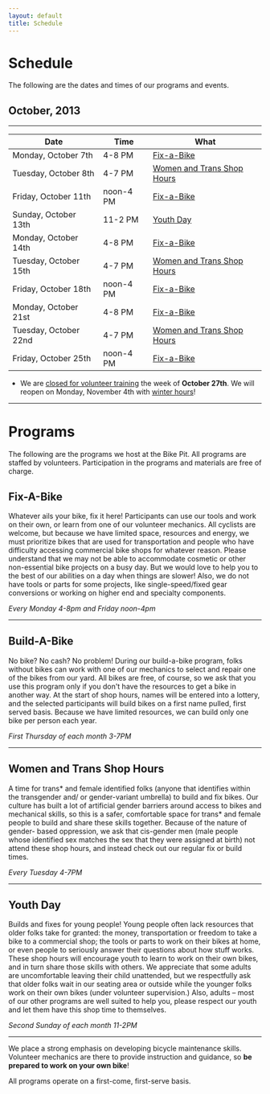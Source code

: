 ```yaml
---
layout: default
title: Schedule
---
```


# Schedule

The following are the dates and times of our programs and events.

## October, 2013
***
| Date                  | Time   | What                                                   |
|-----------------------|--------|--------------------------------------------------------|
| Monday, October 7th   | 4-8 PM | [Fix-a-Bike](#fix)                           |
| Tuesday, October 8th  | 4-7 PM | [Women and Trans Shop Hours](#womenandtrans) |
| Friday, October 11th  | noon-4 PM | [Fix-a-Bike](#fix)                           |
| Sunday, October 13th  | 11-2 PM| [Youth Day ](#youth)                         |
| Monday, October 14th  | 4-8 PM | [Fix-a-Bike](#fix)                           |
| Tuesday, October 15th | 4-7 PM | [Women and Trans Shop Hours](#womenandtrans) |
| Friday, October 18th  | noon-4 PM | [Fix-a-Bike](#fix)                           |
| Monday, October 21st  | 4-8 PM | [Fix-a-Bike](#fix)                           |
| Tuesday, October 22nd | 4-7 PM | [Women and Trans Shop Hours](#womenandtrans) |
| Friday, October 25th  | noon-4 PM | [Fix-a-Bike](#fix)                           |

* We are [closed for volunteer training](/news/2013/10/07/volunteer-training.html) the week of __October 27th__. We will reopen on Monday, November 4th with [winter hours](/news/2013/10/07/winter-at-the-bike-pit.html)!

***

<a id="programs"></a>

# Programs

The following are the programs we host at the Bike Pit. All programs are staffed by volunteers. Participation in the programs and materials are free of charge.

<a id="fix"></a>

## Fix-A-Bike
Whatever ails your bike, fix it here! 
Participants can use our tools and work on their 
own, or learn from one of our volunteer 
mechanics. All cyclists are welcome, but because 
we have limited space, resources and energy, we 
must prioritize bikes that are used for 
transportation and people who have difficulty 
accessing commercial bike shops for whatever 
reason. Please understand that we may not be able 
to accommodate cosmetic or other non-essential 
bike projects on a busy day. But we would love to 
help you to the best of our abilities on a day when 
things are slower! Also, we do not have tools or 
parts for some projects, like single-speed/fixed
gear conversions or working on higher end and 
specialty components.

_Every Monday 4-8pm and Friday noon-4pm_

***

<a id="build"></a>

## Build-A-Bike
No bike? No cash? No problem! During 
our build-a-bike program, folks without bikes can 
work with one of our mechanics to select and 
repair one of the bikes from our yard. All bikes 
are free, of course, so we ask that you use this 
program only if you don't have the resources to 
get a bike in another way. At the start of shop 
hours, names will be entered into a lottery, and 
the selected participants will build bikes on a first 
name pulled, first served basis. Because we have 
limited resources, we can build only one bike per 
person each year.

_First Thursday of each month 3-7PM_

***

<a id="womenandtrans"></a>

## Women and Trans Shop Hours <a id="womenandtrans"></a>
A time for trans* and female identified folks 
(anyone that identifies within the transgender and/
or gender-variant umbrella) to build and fix bikes. 
Our culture has built a lot of artificial gender 
barriers around access to bikes and mechanical 
skills, so this is a safer, comfortable space for 
trans* and female people to build and share these 
skills together. Because of the nature of gender-
based oppression, we ask that cis-gender men 
(male people whose identified sex matches the sex 
that they were assigned at birth) not attend these 
shop hours, and instead check out our regular fix 
or build times.

_Every Tuesday 4-7PM_

***

<a id="youth"></a>

## Youth Day
Builds and fixes for young people! Young 
people often lack resources that older folks take 
for granted: the money, transportation or freedom 
to take a bike to a commercial shop; the tools 
or parts to work on their bikes at home, or even 
people to seriously answer their questions about 
how stuff works. These shop hours will encourage 
youth to learn to work on their own bikes, and in 
turn share those skills with others. We appreciate 
that some adults are uncomfortable leaving their 
child unattended, but we respectfully ask that 
older folks wait in our seating area or outside while 
the younger folks work on their own bikes (under 
volunteer supervision.) Also, adults – most of our 
other programs are well suited to help you, please 
respect our youth and let them have this shop time 
to themselves.

_Second Sunday of each month 11-2PM_

***

We place a strong emphasis on developing bicycle maintenance skills. Volunteer mechanics are there to provide instruction and guidance, so __be prepared to work on your own bike__!

All programs operate on a first-come, first-serve basis.
